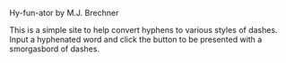 Hy-fun-ator
by M.J. Brechner

This is a simple site to help convert hyphens to various styles of dashes. Input a hyphenated word and click the button to be presented with a smorgasbord of dashes.
